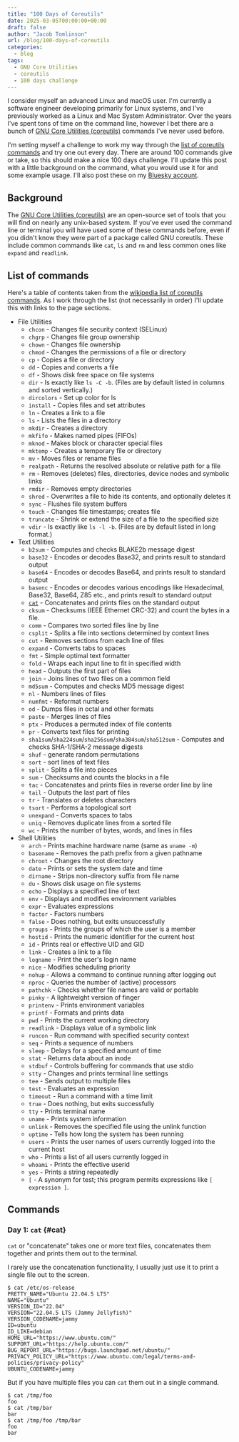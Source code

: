 ```yaml
---
title: "100 Days of Coreutils"
date: 2025-03-05T00:00:00+00:00
draft: false
author: "Jacob Tomlinson"
url: /blog/100-days-of-coreutils
categories:
  - blog
tags:
  - GNU Core Utilities
  - coreutils
  - 100 days challenge
---
```


I consider myself an advanced Linux and macOS user. I'm currently a software engineer developing primarily for Linux systems, and I've previously worked as a Linux and Mac System Administrator. Over the years I've spent tons of time on the command line, however I bet there are a bunch of [GNU Core Utilities (coreutils)](https://en.wikipedia.org/wiki/GNU_Core_Utilities) commands I've never used before.

I'm setting myself a challenge to work my way through the [list of coreutils commands](https://en.wikipedia.org/wiki/List_of_GNU_Core_Utilities_commands) and try one out every day. There are around 100 commands give or take, so this should make a nice 100 days challenge. I'll update this post with a little background on the command, what you would use it for and some example usage. I'll also post these on my [Bluesky account](https://bsky.app/profile/jacobtomlinson.dev).

## Background

The [GNU Core Utilities (coreutils)](https://en.wikipedia.org/wiki/GNU_Core_Utilities) are an open-source set of tools that you will find on nearly any unix-based system. If you've ever used the command line or terminal you will have used some of these commands before, even if you didn't know they were part of a package called GNU coreutils. These include common commands like `cat`, `ls` and `rm` and less common ones like `expand` and `readlink`.

## List of commands

Here's a table of contents taken from the [wikipedia list of coreutils commands](https://en.wikipedia.org/wiki/GNU_Core_Utilities). As I work through the list (not necessarily in order) I'll update this with links to the page sections.

- File Utilities
    - `chcon` - Changes file security context (SELinux)
    - `chgrp` - Changes file group ownership
    - `chown` - Changes file ownership
    - `chmod` - Changes the permissions of a file or directory
    - `cp` - Copies a file or directory
    - `dd` - Copies and converts a file
    - `df` - Shows disk free space on file systems
    - `dir` - Is exactly like `ls -C -b`. (Files are by default listed in columns and sorted vertically.)
    - `dircolors` - Set up color for ls
    - `install` - Copies files and set attributes
    - `ln` - Creates a link to a file
    - `ls` - Lists the files in a directory
    - `mkdir` - Creates a directory
    - `mkfifo` - Makes named pipes (FIFOs)
    - `mknod` - Makes block or character special files
    - `mktemp` - Creates a temporary file or directory
    - `mv` - Moves files or rename files
    - `realpath` - Returns the resolved absolute or relative path for a file
    - `rm` - Removes (deletes) files, directories, device nodes and symbolic links
    - `rmdir` - Removes empty directories
    - `shred` - Overwrites a file to hide its contents, and optionally deletes it
    - `sync` - Flushes file system buffers
    - `touch` - Changes file timestamps; creates file
    - `truncate` - Shrink or extend the size of a file to the specified size
    - `vdir` - Is exactly like `ls -l -b`. (Files are by default listed in long format.)
- Text Utilities
    - `b2sum` - Computes and checks BLAKE2b message digest
    - `base32` - Encodes or decodes Base32, and prints result to standard output
    - `base64` - Encodes or decodes Base64, and prints result to standard output
    - `basenc` - Encodes or decodes various encodings like Hexadecimal, Base32, Base64, Z85 etc., and prints result to standard output
    - [`cat`](#cat) - Concatenates and prints files on the standard output
    - `cksum` - Checksums (IEEE Ethernet CRC-32) and count the bytes in a file.
    - `comm` - Compares two sorted files line by line
    - `csplit` - Splits a file into sections determined by context lines
    - `cut` - Removes sections from each line of files
    - `expand` - Converts tabs to spaces
    - `fmt` - Simple optimal text formatter
    - `fold` - Wraps each input line to fit in specified width
    - `head` - Outputs the first part of files
    - `join` - Joins lines of two files on a common field
    - `md5sum` - Computes and checks MD5 message digest
    - `nl` - Numbers lines of files
    - `numfmt` - Reformat numbers
    - `od` - Dumps files in octal and other formats
    - `paste` - Merges lines of files
    - `ptx` - Produces a permuted index of file contents
    - `pr` - Converts text files for printing
    - `sha1sum`/`sha224sum`/`sha256sum`/`sha384sum`/`sha512sum` - Computes and checks SHA-1/SHA-2 message digests
    - `shuf` - generate random permutations
    - `sort` - sort lines of text files
    - `split` - Splits a file into pieces
    - `sum` - Checksums and counts the blocks in a file
    - `tac` - Concatenates and prints files in reverse order line by line
    - `tail` - Outputs the last part of files
    - `tr` - Translates or deletes characters
    - `tsort` - Performs a topological sort
    - `unexpand` - Converts spaces to tabs
    - `uniq` - Removes duplicate lines from a sorted file
    - `wc` - Prints the number of bytes, words, and lines in files
- Shell Utilities
    - `arch` - Prints machine hardware name (same as `uname -m`)
    - `basename` - Removes the path prefix from a given pathname
    - `chroot` - Changes the root directory
    - `date` - Prints or sets the system date and time
    - `dirname` - Strips non-directory suffix from file name
    - `du` - Shows disk usage on file systems
    - `echo` - Displays a specified line of text
    - `env` - Displays and modifies environment variables
    - `expr` - Evaluates expressions
    - `factor` - Factors numbers
    - `false` - Does nothing, but exits unsuccessfully
    - `groups` - Prints the groups of which the user is a member
    - `hostid` - Prints the numeric identifier for the current host
    - `id` - Prints real or effective UID and GID
    - `link` - Creates a link to a file
    - `logname` - Print the user's login name
    - `nice` - Modifies scheduling priority
    - `nohup` - Allows a command to continue running after logging out
    - `nproc` - Queries the number of (active) processors
    - `pathchk` - Checks whether file names are valid or portable
    - `pinky` - A lightweight version of finger
    - `printenv` - Prints environment variables
    - `printf` - Formats and prints data
    - `pwd` - Prints the current working directory
    - `readlink` - Displays value of a symbolic link
    - `runcon` - Run command with specified security context
    - `seq` - Prints a sequence of numbers
    - `sleep` - Delays for a specified amount of time
    - `stat` - Returns data about an inode
    - `stdbuf` - Controls buffering for commands that use stdio
    - `stty` - Changes and prints terminal line settings
    - `tee` - Sends output to multiple files
    - `test` - Evaluates an expression
    - `timeout` - Run a command with a time limit
    - `true` - Does nothing, but exits successfully
    - `tty` - Prints terminal name
    - `uname` - Prints system information
    - `unlink` - Removes the specified file using the unlink function
    - `uptime` - Tells how long the system has been running
    - `users` - Prints the user names of users currently logged into the current host
    - `who` - Prints a list of all users currently logged in
    - `whoami` - Prints the effective userid
    - `yes` - Prints a string repeatedly
    - `[` - 	A synonym for test; this program permits expressions like `[ expression ]`. 

## Commands

### Day 1: `cat` {#cat}

`cat` or "concatenate" takes one or more text files, concatenates them together and prints them out to the terminal.

I rarely use the concatenation functionality, I usually just use it to print a single file out to the screen.

```console
$ cat /etc/os-release
PRETTY_NAME="Ubuntu 22.04.5 LTS"
NAME="Ubuntu"
VERSION_ID="22.04"
VERSION="22.04.5 LTS (Jammy Jellyfish)"
VERSION_CODENAME=jammy
ID=ubuntu
ID_LIKE=debian
HOME_URL="https://www.ubuntu.com/"
SUPPORT_URL="https://help.ubuntu.com/"
BUG_REPORT_URL="https://bugs.launchpad.net/ubuntu/"
PRIVACY_POLICY_URL="https://www.ubuntu.com/legal/terms-and-policies/privacy-policy"
UBUNTU_CODENAME=jammy
```

But if you have multiple files you can `cat` them out in a single command.

```console
$ cat /tmp/foo
foo
$ cat /tmp/bar
bar
$ cat /tmp/foo /tmp/bar
foo
bar
```
